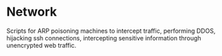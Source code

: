 # Network

Scripts for ARP poisoning machines to intercept traffic, performing DDOS, hijacking ssh connections, intercepting sensitive information through unencrypted web traffic.
